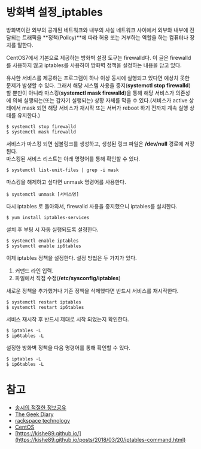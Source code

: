 # 방화벽 설정_iptables

방화벽이란 외부의 공개된 네트워크와 내부의 사설 네트워크 사이에서 외부와 내부에 전달되는 트래픽을 **정책(Policy)**에 따라 허용 또는 거부하는 역할을 하는 컴퓨터나 장치를 말한다.

CentOS7에서 기본으로 제공하는 방화벽 설정 도구는 firewalld다. 이 글은 firewalld를 사용하지 않고 iptables를 사용하여 방화벽 정책을 설정하는 내용을 담고 있다.

유사한 서비스를 제공하는 프로그램이 하나 이상 동시에 실행되고 있다면 예상치 못한 문제가 발생할 수 있다. 그래서 해당 시스템 사용을 중지(**systemctl stop firewalld**)할 뿐만이 아니라 마스킹(**systemctl mask firewalld**)을 통해 해당 서비스가 의존성에 의해 실행되는(또는 갑자기 실행되는) 상황 자체를 막을 수 있다.(서비스가 active 상태에서 mask 되면 해당 서비스가 재시작 또는 서버가 reboot 하기 전까지 계속 실행 상태를 유지한다.)

```
$ systemctl stop firewalld
$ systemctl mask firewalld
```

서비스가 마스킹 되면 심볼링크를 생성하고, 생성된 링크 파일은 **/dev/null** 경로에 저장된다.  
마스킹된 서비스 리스트는 아래 명령어를 통해 확인할 수 있다.

```
$ systemctl list-unit-files | grep -i mask
```

마스킹을 해제하고 싶다면 unmask 명령어를 사용한다.

```
$ systemctl unmask [서비스명]
```

다시 iptables 로 돌아와서, firewalld 사용을 중지했으니 iptables를 설치한다.

```
$ yum install iptables-services
```

설치 후 부팅 시 자동 실행되도록 설정한다.

```
$ systemctl enable iptables
$ systemctl enable ip6tables
```

이제 iptables 정책을 설정한다. 설정 방법은 두 가지가 있다.  
1. 커맨드 라인 입력.
2. 파일에서 직접 수정(**/etc/sysconfig/iptables**)



새로운 정책을 추가했거나 기존 정책을 삭제했다면 반드시 서비스를 재시작한다.

```
$ systemctl restart iptables
$ systemctl restart ip6tables
```

서비스 재시작 후 반드시 제대로 시작 되었는지 확인한다.

```
$ iptables -L
$ ip6tables -L
```

설정한 방화벽 정책을 다음 명령어를 통해 확인할 수 있다.

```
$ iptables -L
$ ip6tables -L
```



# 참고
* [송시의 적절한 정보공유](https://songsiaix.tistory.com/17)
* [The Geek Diary](https://www.thegeekdiary.com/how-to-mask-or-unmask-a-service-in-centos-rhel-7-and-8/)
* [rackspace technology](https://docs.rackspace.com/support/how-to/use-iptables-with-centos-7/)
* [CentOS](https://wiki.centos.org/HowTos/Network/IPTables)
* [https://kishe89.github.io/](https://kishe89.github.io/posts/2018/03/20/iptables-command.html)